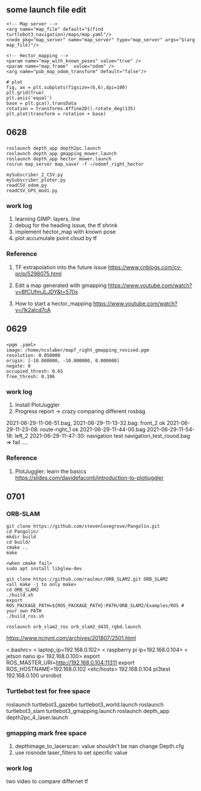 ## some launch file edit
```
<!-- Map server -->
<arg name="map_file" default="$(find turtlebot3_navigation)/maps/map.yaml"/>
<node pkg="map_server" name="map_server" type="map_server" args="$(arg map_file)"/>
```
```
<!-- Hector_mapping -->
<param name="map_with_known_poses" value="true" /> 
<param name="map_frame"  value="odom" />
<arg name="pub_map_odom_transform" default="false"/>
```
```
# plot
fig, ax = plt.subplots(figsize=(6,6),dpi=100)
plt.grid(True)
plt.axis('equal')
base = plt.gca().transData
rotation = transforms.Affine2D().rotate_deg(135)
plt.plot(transform = rotation + base)
```
## 0628
###
```
roslaunch depth_app depth2pc.launch
roslaunch depth_app gmapping_mower.launch
roslaunch depth_app hector_mower.launch
rosrun map_server map_saver -f ~/odomf_right_hector
```
```
mySubscriber_2_CSV.py
mySubscriber_ploter.py
readCSV_odom.py
readCSV_GPS_modi.py
```
### work log
1. learning GIMP: layers, line
2. debug for the heading issue, the tf shrink
3. implement hector_map with known pose
4. plot accumulate point cloud by tf

### Reference
1. TF extrapolation into the future issue 
https://www.cnblogs.com/cv-pr/p/5298075.html

2. Edit a map generated with gmapping
https://www.youtube.com/watch?v=BfCUfmJLJDY&t=570s

3. How to start a hector_mapping 
https://www.youtube.com/watch?v=j1k2alcd7cA

## 0629 
###
```
<pgm .yaml>
image: /home/ncslaber/mapf_right_gmapping_revised.pgm
resolution: 0.050000
origin: [-10.000000, -10.000000, 0.000000]
negate: 0
occupied_thresh: 0.65
free_thresh: 0.196
```

### work log
1. Install PlotJuggler
2. Progress report -> crazy comparing different rosbag

2021-06-29-11-06-51.bag, 2021-06-29-11-13-32.bag: front_2 ok
2021-06-29-11-23-08: route-right_1 ok
2021-06-29-11-44-00.bag 2021-06-29-11-54-18: left_2
2021-06-29-11-47-30: navigation test 
navigation_test_round.bag => fail ....

### Reference
1. PlotJuggler: learn the basics
https://slides.com/davidefaconti/introduction-to-plotjuggler

## 0701
### ORB-SLAM
```
git clone https://github.com/stevenlovegrove/Pangolin.git
cd Pangolin/
mkdir build
cd build/
cmake ..
make

<when cmake fail>
sudo apt install libglew-dev

```

```
git clone https://github.com/raulmur/ORB_SLAM2.git ORB_SLAM2
<all make -j to only make>
cd ORB_SLAM2
./build.sh
export ROS_PACKAGE_PATH=${ROS_PACKAGE_PATH}:PATH/ORB_SLAM2/Examples/ROS # your own PATH
./build_ros.sh

```

```
roslaunch orb_slam2_ros orb_slam2_d435_rgbd.launch
```
https://www.ncnynl.com/archives/201807/2501.html

<.bashrc>
< laptop_ip=192.168.0.102>
< raspberry pi ip=192.168.0.104>
< jetson nano ip= 192.168.0.100>
export ROS_MASTER_URI=http://192.168.0.104:11311
export ROS_HOSTNAME=192.168.0.102
<etc/hosts>
192.168.0.104 pi3test
192.168.0.100 ursrobot


### Turtlebot test for free space
roslaunch turtlebot3_gazebo turtlebot3_world.launch
roslaunch turtlebot3_slam turtlebot3_gmapping.launch
roslaunch depth_app depth2pc_4_laser.launch

### gmapping mark free space
1. depthimage_to_laserscan: value shouldn't be nan
change Depth.cfg
2. use rosnode laser_filters to set specific value

### work log
two video to compare differnet tf
